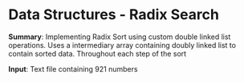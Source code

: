 # Data Structures - Radix Search

__Summary__:
Implementing Radix Sort using custom double linked list operations.
Uses a intermediary array containing doubly linked list to contain sorted data.
Throughout each step of the sort 

__Input__:
Text file containing 921 numbers